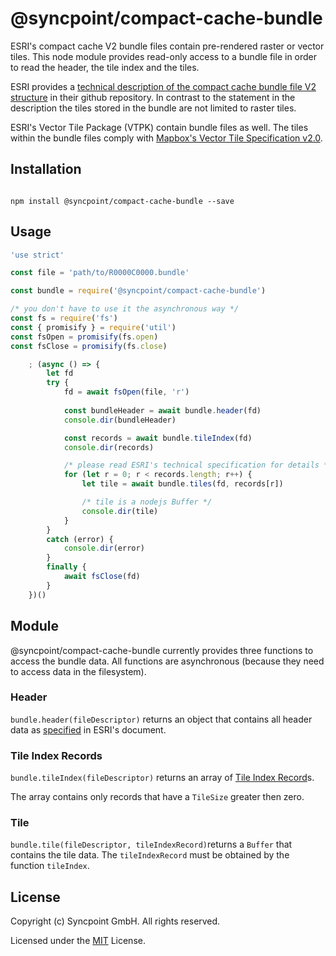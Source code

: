 # @syncpoint/compact-cache-bundle

ESRI's compact cache V2 bundle files contain pre-rendered raster or vector tiles. This node module provides read-only access to a bundle file in order to read the header, the tile index and the tiles.

ESRI provides a [technical description of the compact cache bundle file V2 structure](https://github.com/Esri/raster-tiles-compactcache/blob/master/CompactCacheV2.md) in their github repository. In contrast to the statement in the description the tiles stored in the bundle are not limited to raster tiles. 

ESRI's Vector Tile Package (VTPK) contain bundle files as well. The tiles within the bundle files comply with [Mapbox's Vector Tile Specification v2.0](https://docs.mapbox.com/vector-tiles/specification).

## Installation
```shell

npm install @syncpoint/compact-cache-bundle --save

```

## Usage
```javascript
'use strict'

const file = 'path/to/R0000C0000.bundle'

const bundle = require('@syncpoint/compact-cache-bundle')

/* you don't have to use it the asynchronous way */
const fs = require('fs')
const { promisify } = require('util')
const fsOpen = promisify(fs.open)
const fsClose = promisify(fs.close)

    ; (async () => {
        let fd
        try {
            fd = await fsOpen(file, 'r')
            
            const bundleHeader = await bundle.header(fd)
            console.dir(bundleHeader)

            const records = await bundle.tileIndex(fd)
            console.dir(records)

            /* please read ESRI's technical specification for details */
            for (let r = 0; r < records.length; r++) {
                let tile = await bundle.tiles(fd, records[r])

                /* tile is a nodejs Buffer */
                console.dir(tile)
            }
        }
        catch (error) {
            console.dir(error)
        }
        finally {
            await fsClose(fd)
        }
    })()

```

## Module
@syncpoint/compact-cache-bundle currently provides three functions to access the bundle data. All functions are asynchronous (because they need to access data in the filesystem).

### Header
```bundle.header(fileDescriptor)``` returns an object that contains all header data as [specified](https://github.com/Esri/raster-tiles-compactcache/blob/master/CompactCacheV2.md#bundle-header) in ESRI's document.

### Tile Index Records
```bundle.tileIndex(fileDescriptor)``` returns an array of [Tile Index Record](https://github.com/Esri/raster-tiles-compactcache/blob/master/CompactCacheV2.md#tile-index-record)s.

The array contains only records that have a ```TileSize``` greater then zero.

### Tile
```bundle.tile(fileDescriptor, tileIndexRecord)```returns a ```Buffer``` that contains the tile data. The ```tileIndexRecord``` must be obtained by the function ```tileIndex```. 

## License

Copyright (c) Syncpoint GmbH. All rights reserved.

Licensed under the [MIT](LICENSE) License.